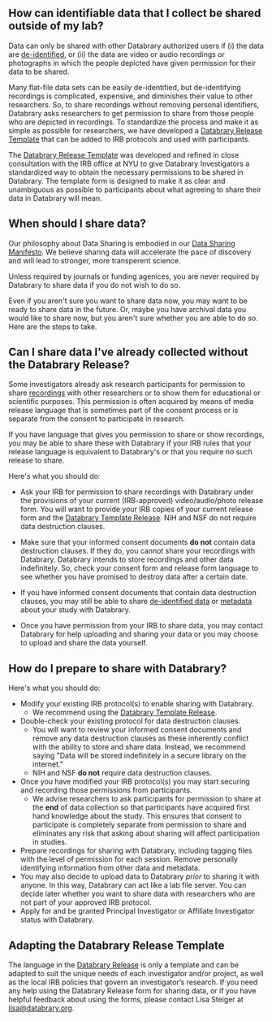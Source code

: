 ## How can identifiable data that I collect be shared outside of my lab?

Data can only be shared with other Databrary authorized users if (i) the data are [de-identified](definitions.md#de-identified-data), or (ii) the data are video or audio recordings or photographs in which the people depicted have given permission for their data to  be shared. 

Many flat-file data sets can be easily de-identified, but de-identifying recordings is complicated, expensive, and diminishes their value to other researchers. So, to share recordings without removing personal identifiers, Databrary asks researchers to get permission to share from those people who are depicted in recordings. To standardize the process and make it as simple as possible for researchers, we have developed a [Databrary Release Template](release-template.md) that can be added to IRB protocols and used with participants.

The [Databrary Release Template](release-template.md) was developed and refined in close consultation with the IRB office at NYU to give Databrary Investigators a standardized way to obtain the necessary permissions to be shared in Databrary. The template form is designed to make it as clear and unambiguous as possible to participants about what agreeing to share their data in Databrary will mean.

## When should I share data?

Our philosophy about Data Sharing is embodied in our [Data Sharing Manifesto](data-sharing-manifesto.md). We believe sharing data will accelerate the pace of discovery and will lead to stronger, more transperent science.

Unless required by journals or funding agenices, you are never required by Databrary to share data if you do not wish to do so. 

Even if you aren't sure you want to share data now, you may want to be ready to share data in the future. Or, maybe you have archival data you would like to share now, but you aren't sure whether you are able to do so. Here are the steps to take. 

## Can I share data I've already collected without the Databrary Release?

Some investigators already ask research participants for permission to share [recordings](definitions.md#recordings) with other researchers or to show them for educational or scientific purposes. This permission is often acquired by means of media release language that is sometimes part of the consent process or is separate from the consent to participate in research. 

If you have language that gives you permission to share or show recordings, you may be able to share these with Databrary if your IRB rules that your release language is equivalent to Databrary's or that you require no such release to share. 

Here's what you should do:

- Ask your IRB for permission to share recordings with Databrary under the provisions of your current (IRB-approved) video/audio/photo release form. You will want to provide your IRB copies of your current release form and the [Databrary Template Release](release-template.md). NIH and NSF do not require data destruction clauses.

- Make sure that your informed consent documents **do not** contain data destruction clauses. If they do, you cannot share your recordings with Databrary. Databrary intends to store recordings and other data indefinitely. So, check your consent form and release form language to see whether you have promised to destroy data after a certain date. 

- If you have informed consent documents that contain data destruction clauses, you may still be able to share [de-identified data](definitions.md#de-identified-data) or [metadata](definitions.md#metadata) about your study with Databrary.

- Once you have permission from your IRB to share data, you may contact Databrary for help uploading and sharing your data or you may choose to upload and share the data yourself.

## How do I prepare to share with Databrary?

Here's what you should do:

- Modify your existing IRB protocol(s) to enable sharing with Databrary. 
	- We recommend using the [Databrary Template Release](release-template.md).
- Double-check your existing protocol for data destruction clauses.
	- You will  want to review your informed consent documents and remove any data destruction clauses as these inherently conflict with the ability to store and share data. Instead, we recommend saying "Data will be stored indefinitely in a secure library on the internet." 
	- NIH and NSF **do not** require data destruction clauses.
- Once you have modified your IRB protocol(s) you may start securing and recording those permissions from participants. 
	- We advise researchers to ask participants for permission to share at the **end** of data collection so that participants have acquired first hand knowledge about the study. This ensures that consent to participate is completely separate from permission to share and eliminates any risk that asking about sharing will affect participation in studies.
- Prepare recordings for sharing with Databrary, including tagging files with the level of permission for each session. Remove personally identifying information from other data and metadata.
- You may also decide to upload data to Databrary *prior* to sharing it with anyone. In this way, Databrary can act like a lab file server. You can decide later whether you want to share data with researchers who are not part of your approved IRB protocol.
- Apply for and be granted Principal Investigator or Affiliate Investigator status with Databrary.


## Adapting the Databrary Release Template 

The language in the [Databrary Release](release-template.md) is only a template and can be adapted to suit the unique needs of each investigator and/or project, as well as the local IRB policies that govern an investigator’s research. If you need any help using the Databrary Release form for sharing data, or if you have helpful feedback about using the forms, please contact Lisa Steiger at <lisa@databrary.org>. 


